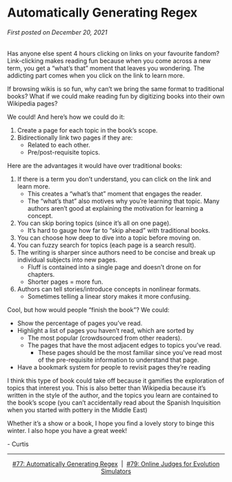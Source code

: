 # Automatically Generating Regex

###### First posted on December 20, 2021

Has anyone else spent 4 hours clicking on links on your favourite fandom? Link-clicking makes reading fun because when you come across a new term, you get a “what’s that” moment that leaves you wondering. The addicting part comes when you click on the link to learn more.

If browsing wikis is so fun, why can’t we bring the same format to traditional books? What if we could make reading fun by digitizing books into their own Wikipedia pages?

We could! And here’s how we could do it:

1. Create a page for each topic in the book’s scope.
2. Bidirectionally link two pages if they are:
    - Related to each other.
    - Pre/post-requisite topics.

Here are the advantages it would have over traditional books:

1. If there is a term you don’t understand, you can click on the link and learn more.
    - This creates a “what’s that” moment that engages the reader.
    - The “what’s that” also motives why you’re learning that topic. Many authors aren’t good at explaining the motivation for learning a concept.
2. You can skip boring topics (since it’s all on one page).
    - It’s hard to gauge how far to “skip ahead” with traditional books.
3. You can choose how deep to dive into a topic before moving on.
4. You can fuzzy search for topics (each page is a search result).
5. The writing is sharper since authors need to be concise and break up individual subjects into new pages.
    - Fluff is contained into a single page and doesn’t drone on for chapters.
    - Shorter pages = more fun.
6. Authors can tell stories/introduce concepts in nonlinear formats.
    - Sometimes telling a linear story makes it more confusing.

Cool, but how would people “finish the book”? We could:

- Show the percentage of pages you’ve read.
- Highlight a list of pages you haven’t read, which are sorted by
    - The most popular (crowdsourced from other readers).
    - The pages that have the most adjacent edges to topics you’ve read.
        - These pages should be the most familiar since you've read most of the pre-requisite information to understand that page.
- Have a bookmark system for people to revisit pages they’re reading

I think this type of book could take off because it gamifies the exploration of topics that interest you. This is also better than Wikipedia because it’s written in the style of the author, and the topics you learn are contained to the book’s scope (you can’t accidentally read about the Spanish Inquisition when you started with pottery in the Middle East)

Whether it’s a show or a book, I hope you find a lovely story to binge this winter. I also hope you have a great week!

\- Curtis

<!--START OF FOOTER-->
<hr style="margin-top:9px;height:1px;border: 0;background-image: linear-gradient(to right, rgba(0, 0, 0, 0.0), rgba(0, 0, 0, 0.5),rgba(0, 0, 0, 0.0));">
<!--START OF ISSUE NAVIGATION LINKS-->
<p align="center"><a href='077_automatically_generating_regex.md'>#77: Automatically Generating Regex</a>&nbsp;&nbsp;|&nbsp;&nbsp;<a href='079_online_judges_for_evolution_simulators.md'>#79: Online Judges for Evolution Simulators</a></p>
<!--START OF ISSUE NAVIGATION LINKS-->
<!--END OF FOOTER-->
